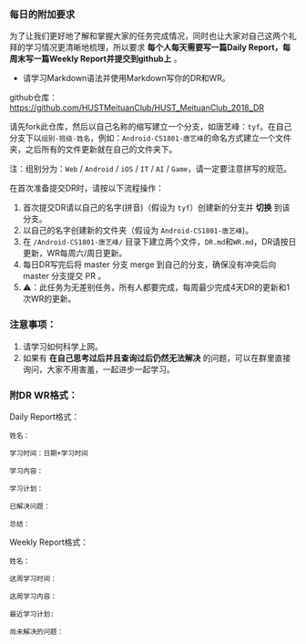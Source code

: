 ### 每日的附加要求

为了让我们更好地了解和掌握大家的任务完成情况，同时也让大家对自己这两个礼拜的学习情况更清晰地梳理，所以要求 __每个人每天需要写一篇Daily Report，每周末写一篇Weekly Report并提交到github上__ 。

* 请学习Markdown语法并使用Markdown写你的DR和WR。


github仓库：https://github.com/HUSTMeituanClub/HUST_MeituanClub_2018_DR

请先fork此仓库，然后以自己名称的缩写建立一个分支，如唐艺峰：`tyf`。在自己分支下以`组别-班级-姓名`，例如：`Android-CS1801-唐艺峰`的命名方式建立一个文件夹，之后所有的文件更新就在自己的文件夹下。

注：组别分为：`Web` / `Android` / `iOS` / `IT` / `AI` / `Game`，请一定要注意拼写的规范。

在首次准备提交DR时，请按以下流程操作：
1. 首次提交DR请以自己的名字(拼音)（假设为 `tyf`）创建新的分支并 __切换__ 到该分支。
2. 以自己的名字创建新的文件夹（假设为 `Android-CS1801-唐艺峰`)。
3. 在 `/Android-CS1801-唐艺峰/` 目录下建立两个文件，`DR.md`和`WR.md`，DR请按日更新，WR每周六/周日更新。
4. 每日DR写完后将 master 分支 merge 到自己的分支，确保没有冲突后向 master 分支提交 PR 。
5. ⚠️：此任务为无差别任务，所有人都要完成，每周最少完成4天DR的更新和1次WR的更新。


### 注意事项：

1. 请学习如何科学上网。
2. 如果有 __在自己思考过后并且查询过后仍然无法解决__ 的问题，可以在群里直接询问，大家不用害羞，一起进步一起学习。



### 附DR WR格式：

Daily Report格式：

```
姓名：

学习时间：日期+学习时间

学习内容：

学习计划：

已解决问题：

总结：

```

Weekly Report格式：

```
姓名：

这周学习时间：

这周学习内容：

最近学习计划:

尚未解决的问题：

```
